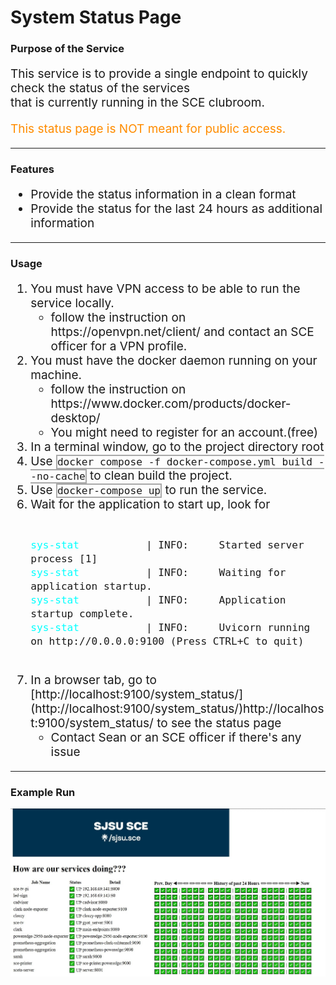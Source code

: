 <h1>System Status Page</h1>
<h3>Purpose of the Service</h3>
<p style="font-size: 19px;">This service is to provide a single endpoint to quickly check the status of the services<br>
that is currently running in the SCE clubroom.</p>
<p style="font-size: 19px; color: darkorange;">This status page is NOT meant for public access.</p>
<hr>
<h3>Features</h3>
<ul style="font-size: 19px;">
    <li>Provide the status information in a clean format</li>
    <li>Provide the status for the last 24 hours as additional information</li>
</ul>
<hr>
<h3>Usage</h3>
<ol style="font-size: 19px;">
    <li>You must have VPN access to be able to run the service locally.
        <ul> <li>follow the instruction on <a>https://openvpn.net/client/</a> and contact an SCE officer for a VPN profile.</li>
        </ul>
    </li>
    <li>You must have the docker daemon running on your machine.
        <ul>
            <li>follow the instruction on <a>https://www.docker.com/products/docker-desktop/</a></li>
            <li>You might need to register for an account.(free)</li>
        </ul>
    </li>
    <li>In a terminal window, go to the project directory root</li>
    <li>Use <code style="border: 2px solid darkgray; background-color: transparent">docker compose -f docker-compose.yml build --no-cache</code> to clean build the project.
    </li>
    <li>Use <code style="border: 2px solid darkgray; background-color: transparent">docker-compose up</code>
         to run the service.
    </li>
    <li>Wait for the application to start up, look for 
        <pre><code>
<span style="color: aqua;">sys-stat</span>           | INFO:     Started server process [1]
<span style="color: aqua;">sys-stat</span>           | INFO:     Waiting for application startup.
<span style="color: aqua;">sys-stat</span>           | INFO:     Application startup complete.                                                                           
<span style="color: aqua;">sys-stat</span>           | INFO:     Uvicorn running on http://0.0.0.0:9100 (Press CTRL+C to quit)
        </code></pre>
    </li>
<li>In a browser tab, go to  [http://localhost:9100/system_status/](http://localhost:9100/system_status/)<a>http://localhost:9100/system_status/</a> to see the status page
        <ul>
            <li>Contact Sean or an SCE officer if there's any issue</li>
        </ul>
    </li>
</ol>
<hr>
<h3>Example Run</h3>
<img src="sample_run.jpg" alt="sample run screenshot">
